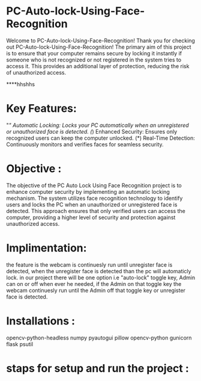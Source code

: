 # PC-Auto-lock-Using-Face-Recognition
Welcome to PC-Auto-lock-Using-Face-Recognition!
Thank you for checking out PC-Auto-lock-Using-Face-Recognition! 
The primary aim of this project is to ensure that your computer remains secure by locking it instantly if someone who is not recognized or not registered in the system tries to access it. This provides an additional layer of protection, reducing the risk of unauthorized access.








****hhshhs


# Key Features:
"*" Automatic Locking: Locks your PC automatically when an unregistered or unauthorized face is detected.
(*) Enhanced Security: Ensures only recognized users can keep the computer unlocked.
(*) Real-Time Detection: Continuously monitors and verifies faces for seamless security.










# Objective :
The objective of the PC Auto Lock Using Face Recognition project is to enhance computer security by implementing an automatic locking mechanism. The system utilizes face recognition technology to identify users and locks the PC when an unauthorized or unregistered face is detected. This approach ensures that only verified users can access the computer, providing a higher level of security and protection against unauthorized access.









# Implimentation:
the feature is the webcam is continuesly run until unregister face is detected, when the unregister face is detected than the pc will automaticly lock.
in our project there will be one option i.e "auto-lock" toggle key, Admin can on or off when ever he needed, if the Admin on that toggle key the webcam continuesly run until the Admin off that toggle key or unregister face is detected.








# Installations :
opencv-python-headless
numpy
pyautogui
pillow
opencv-python
gunicorn
flask
psutil

# staps for setup and run the project :


